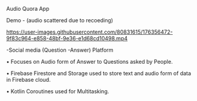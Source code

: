 Audio Quora App

Demo - (audio scattered due to recoeding)

https://user-images.githubusercontent.com/80831615/176356472-9f83c964-e858-48bf-9e36-e1d68cd10498.mp4

-Social media (Question -Answer) Platform

• Focuses on Audio form of Answer to Questions asked by People.

• Firebase Firestore and Storage used to store text and audio form of
data in Firebase cloud.

• Kotlin Coroutines used for Multitasking.
